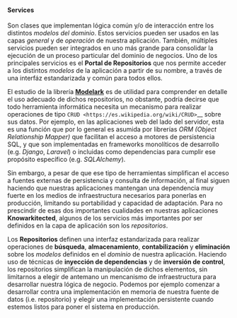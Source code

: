 #### Services

Son clases que implementan lógica común y/o de interacción entre los distintos
*modelos del dominio*. Estos servicios pueden ser usados en las capas *general*
y de *operación* de nuestra aplicación. También, múltiples servicios pueden ser
integrados en uno más grande para consolidar la ejecución de un proceso
particular del dominio de negocios. Uno de los principales servicios es el
**Portal de Repositorios** que nos permite acceder a los distintos *modelos* de
la aplicación a partir de su nombre, a través de una interfáz estandarizada y
común para todos ellos.

El estudio de la librería
**[Modelark](https://github.com/knowark/modelark)** es de utilidad para
comprender en detalle el uso adecuado de dichos repositorios, no obstante,
podría decirse que todo herramienta informática necesita un mecanismo para
realizar operaciones de tipo `CRUD <https://es.wikipedia.org/wiki/CRUD>`__
sobre sus datos. Por ejemplo, en las aplicaciones web del lado del servidor,
esta es una función que por lo general es asumida por librerías *ORM (Object
Relationship Mapper)* que facilitan el acceso a motores de persistencia SQL, y
que son implementadas en frameworks monolíticos de desarrollo (e.g. *Django*,
*Laravel*) o incluidas como dependencias para cumplir ese propósito específico
(e.g. *SQLAlchemy*).

Sin embargo, a pesar de que ese tipo de herramientas simplifican el acceso a
fuentes externas de persistencia y consulta de información, al final siguen
haciendo que nuestras aplicaciones mantengan una dependencia muy fuerte en los
medios de infraestructura necesarios para ponerlas en producción, limitando
su portabilidad y capacidad de adaptación. Para no prescindir de esas dos
importantes cualidades en nuestras aplicaciones **Knowarkitected**, algunos de
los servicios más importantes por ser definidos en la capa de aplicación son
los *repositorios*.

Los **Repositorios** definen una interfaz estandarizada para realizar
operaciones de **búsqueda**, **almacenamiento**, **contabilización** y
**eliminación** sobre los *modelos* definidos en el *dominio* de nuestra
aplicación. Haciendo uso de técnicas de **inyección de dependencias**
y de **inversión de control**, los repositorios simplifican la manipulación
de dichos elementos, sin limitarnos a elegir de antemano un mencanismo de
infraestructura para desarrollar nuestra lógica de negocio. Podemos por
ejemplo comenzar a desarrollar contra una implementación en memoria de nuestra
fuente de datos (i.e. repositorio) y elegir una implementación persistente
cuando estemos listos para poner el sistema en producción.
